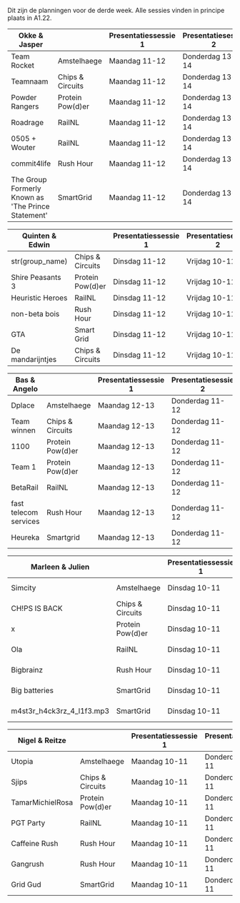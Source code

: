 Dit zijn de planningen voor de derde week.
Alle sessies vinden in principe plaats in A1.22.

| Okke & Jasper                                      |                  | Presentatiessessie 1 | Presentatiesessie 2 | Voortgangsgesprek |
|----------------------------------------------------|------------------|----------------------|---------------------|-------------------|
| Team Rocket                                        | Amstelhaege      | Maandag 11-12        | Donderdag 13-14     | Maandag 12:00     |
| Teamnaam                                           | Chips & Circuits | Maandag 11-12        | Donderdag 13-14     | Maandag 12:30     |
| Powder Rangers                                     | Protein Pow(d)er | Maandag 11-12        | Donderdag 13-14     | Maandag 13:00     |
| Roadrage                                           | RailNL           | Maandag 11-12        | Donderdag 13-14     | Maandag 13:30     |
| 0505 + Wouter                                      | RailNL           | Maandag 11-12        | Donderdag 13-14     | Maandag 14:00     |
| commit4life                                        | Rush Hour        | Maandag 11-12        | Donderdag 13-14     | Maandag 14:30     |
| The Group Formerly Known as 'The Prince Statement' | SmartGrid        | Maandag 11-12        | Donderdag 13-14     | Maandag 15:00     |

| Quinten & Edwin                                    |                  | Presentatiessessie 1 | Presentatiesessie 2 | Voortgangsgesprek |
|----------------------------------------------------|------------------|----------------------|---------------------|-------------------|
| str(group_name)                                    | Chips & Circuits | Dinsdag 11-12        | Vrijdag 10-11       | Dinsdag 12:00     |
| Shire Peasants 3                                   | Protein Pow(d)er | Dinsdag 11-12        | Vrijdag 10-11       | Dinsdag 12:30     |
| Heuristic Heroes                                   | RailNL           | Dinsdag 11-12        | Vrijdag 10-11       | Dinsdag 13:00     |
| non-beta bois                                      | Rush Hour        | Dinsdag 11-12        | Vrijdag 10-11       | Vrijdag 11:00     |
| GTA                                                | Smart Grid       | Dinsdag 11-12        | Vrijdag 10-11       | Vrijdag 11:30     |
| De mandarijntjes                                   | Chips & Circuits | Dinsdag 11-12        | Vrijdag 10-11       | Vrijdag 12:00     |

| Bas & Angelo                                       |                  | Presentatiessessie 1 | Presentatiesessie 2 | Voortgangsgesprek |
|----------------------------------------------------|------------------|----------------------|---------------------|-------------------|
| Dplace                                             | Amstelhaege      | Maandag 12-13       | Donderdag 11-12     | Maandag 11:00    |
| Team winnen                                        | Chips & Circuits | Maandag 12-13       | Donderdag 11-12     | Maandag 11:30    |
| 1100                                               | Protein Pow(d)er | Maandag 12-13       | Donderdag 11-12     | Maandag 13:00    |
| Team 1                                             | Protein Pow(d)er | Maandag 12-13       | Donderdag 11-12     | Donderdag 12:00   |
| BetaRail                                           | RailNL           | Maandag 12-13       | Donderdag 11-12     | Donderdag 12:30   |
| fast telecom services                              | Rush Hour        | Maandag 12-13       | Donderdag 11-12     | Donderdag 13:00   |
| Heureka                                            | Smartgrid        | Maandag 12-13       | Donderdag 11-12     | Donderdag 13:30   |

| Marleen & Julien                                   |                  | Presentatiessessie 1 | Presentatiesessie 2 | Voortgangsgesprek |
|----------------------------------------------------|------------------|----------------------|---------------------|-------------------|
| Simcity                                            | Amstelhaege      | Dinsdag 10-11        | Donderdag 12-13     | Dinsdag 11:00     |
|  CH!PS IS BACK                                     | Chips & Circuits | Dinsdag 10-11        | Donderdag 12-13     | Dinsdag 11:30     |
| x                                                  | Protein Pow(d)er | Dinsdag 10-11        | Donderdag 12-13     | Dinsdag 12:00     |
| Ola                                                | RailNL           | Dinsdag 10-11        | Donderdag 12-13     | Dinsdag 12:30     |
| Bigbrainz                                          | Rush Hour        | Dinsdag 10-11        | Donderdag 12-13     | Donderdag 11:30   |
| Big batteries                                      | SmartGrid        | Dinsdag 10-11        | Donderdag 12-13     | Donderdag 12:00   |
| m4st3r_h4ck3rz_4_l1f3.mp3                          | SmartGrid        | Dinsdag 10-11        | Donderdag 13-14     | Donderdag 11:00   |

| Nigel & Reitze                                     |                  | Presentatiessessie 1 | Presentatiesessie 2 | Voortgangsgesprek |
|----------------------------------------------------|------------------|----------------------|---------------------|-------------------|
| Utopia                                             | Amstelhaege      | Maandag 10-11       | Donderdag 10-11     | Maandag 11:00    |
| Sjips                                              | Chips & Circuits | Maandag 10-11       | Donderdag 10-11     | Maandag 11:30    |
| TamarMichielRosa                                   | Protein Pow(d)er | Maandag 10-11       | Donderdag 10-11     | Maandag 12:00    |
| PGT Party                                          | RailNL           | Maandag 10-11       | Donderdag 10-11     | Maandag 12:30    |
| Caffeine Rush                                      | Rush Hour        | Maandag 10-11       | Donderdag 10-11     | Donderdag 11:00   |
| Gangrush                                           | Rush Hour        | Maandag 10-11       | Donderdag 10-11     | Donderdag 11:30   |
| Grid Gud                                           | SmartGrid        | Maandag 10-11       | Donderdag 10-11     | Donderdag 12:00   |
